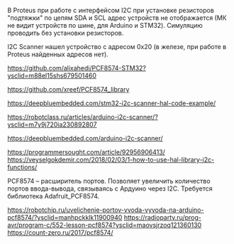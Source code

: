 В Proteus при работе с интерфейсом I2C при установке резисторов "подтяжки" по цепям SDA и SCL адрес устройств не отображается (МК не видит устройств по шине, для Arduino и STM32).
Симуляцию проводить без установки резисторов.

I2C Scanner нашел устройство с адресом 0x20 (в железе, при работе в Proteus найденных адресов нет).


https://github.com/alixahedi/PCF8574-STM32?ysclid=m88el15shs679501460

https://github.com/xreef/PCF8574_library

https://deepbluembedded.com/stm32-i2c-scanner-hal-code-example/


https://robotclass.ru/articles/arduino-i2c-scanner/?ysclid=m7y9j720ia230892807

https://deepbluembedded.com/arduino-i2c-scanner/

https://programmersought.com/article/92956906413/
https://veyselgokdemir.com/2018/02/03/1-how-to-use-hal-library-i2c-functions/


PCF8574 – расширитель портов. Позволяет увеличить количество портов ввода-вывода, связываясь с Ардуино через I2C. Требуется библиотека Adafruit_PCF8574.


https://robotchip.ru/uvelichenie-portov-vvoda-vyvoda-na-arduino-pcf8574/?ysclid=manhpckklk11900940
https://radioparty.ru/prog-avr/program-c/552-lesson-pcf8574?ysclid=maovsjrzoq121360130
https://count-zero.ru/2017/pcf8574/